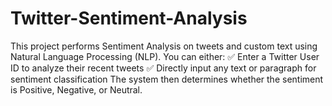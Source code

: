 # Twitter-Sentiment-Analysis
This project performs Sentiment Analysis on tweets and custom text using Natural Language Processing (NLP). You can either: ✅ Enter a Twitter User ID to analyze their recent tweets ✅ Directly input any text or paragraph for sentiment classification  The system then determines whether the sentiment is Positive, Negative, or Neutral.

